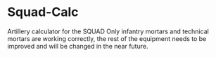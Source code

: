 # Squad-Calc
Artillery calculator for the SQUAD
Only infantry mortars and technical mortars are working correctly, the rest of the equipment needs to be improved and will be changed in the near future.
